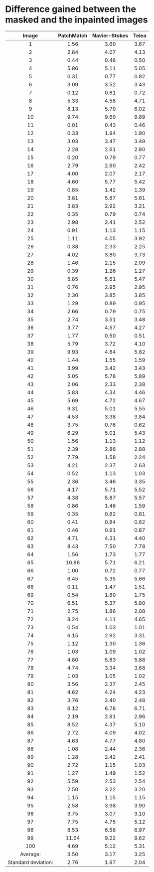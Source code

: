 # Difference gained between the masked and the inpainted images

|        Image        | PatchMatch | Navier-Stokes | Telea |
|:-------------------:|:----------:|:-------------:|:-----:|
|          1          |    1.56    |      3.60     |  3.67 |
|          2          |    2.84    |      4.07     |  4.13 |
|          3          |    0.44    |      0.46     |  0.50 |
|          4          |    5.86    |      5.11     |  5.05 |
|          5          |    0.31    |      0.77     |  0.82 |
|          6          |    3.09    |      3.52     |  3.43 |
|          7          |    0.12    |      0.81     |  0.72 |
|          8          |    5.33    |      4.58     |  4.71 |
|          9          |    8.13    |      5.70     |  6.02 |
|          10         |    9.74    |      9.60     |  9.89 |
|          11         |    0.01    |      0.43     |  0.46 |
|          12         |    0.33    |      1.94     |  1.90 |
|          13         |    3.03    |      3.47     |  3.49 |
|          14         |    2.28    |      2.61     |  2.80 |
|          15         |    0.20    |      0.79     |  0.77 |
|          16         |    2.79    |      2.60     |  2.42 |
|          17         |    4.00    |      2.07     |  2.17 |
|          18         |    4.60    |      5.77     |  5.42 |
|          19         |    0.85    |      1.42     |  1.39 |
|          20         |    3.81    |      5.87     |  5.61 |
|          21         |    3.83    |      2.92     |  3.21 |
|          22         |    0.35    |      0.79     |  0.74 |
|          23         |    2.98    |      2.41     |  2.52 |
|          24         |    0.91    |      1.13     |  1.15 |
|          25         |    1.11    |      4.05     |  3.92 |
|          26         |    0.38    |      2.33     |  2.25 |
|          27         |    4.02    |      3.80     |  3.73 |
|          28         |    1.46    |      2.15     |  2.09 |
|          29         |    0.39    |      1.26     |  1.27 |
|          30         |    5.85    |      5.61     |  5.47 |
|          31         |    0.76    |      2.95     |  2.95 |
|          32         |    2.30    |      3.85     |  3.85 |
|          33         |    1.29    |      0.89     |  0.95 |
|          34         |    2.66    |      0.79     |  0.75 |
|          35         |    2.74    |      3.51     |  3.48 |
|          36         |    3.77    |      4.57     |  4.27 |
|          37         |    1.77    |      0.50     |  0.51 |
|          38         |    5.79    |      3.72     |  4.10 |
|          39         |    9.93    |      4.84     |  5.82 |
|          40         |    1.44    |      1.55     |  1.59 |
|          41         |    3.99    |      3.42     |  3.43 |
|          42         |    5.05    |      5.78     |  5.89 |
|          43         |    2.06    |      2.33     |  2.38 |
|          44         |    5.83    |      4.34     |  4.46 |
|          45         |    5.69    |      4.72     |  4.67 |
|          46         |    9.31    |      5.01     |  5.55 |
|          47         |    4.53    |      3.38     |  3.84 |
|          48         |    3.75    |      0.76     |  0.62 |
|          49         |    6.29    |      5.01     |  5.43 |
|          50         |    1.56    |      1.13     |  1.12 |
|          51         |    2.39    |      2.86     |  2.88 |
|          52         |    7.79    |      1.58     |  2.24 |
|          53         |    4.21    |      2.37     |  2.63 |
|          54         |    0.52    |      1.13     |  1.03 |
|          55         |    2.36    |      3.46     |  3.35 |
|          56         |    4.17    |      5.71     |  5.52 |
|          57         |    4.38    |      5.87     |  5.57 |
|          58         |    0.86    |      1.46     |  1.59 |
|          59         |    0.35    |      0.82     |  0.81 |
|          60         |    0.41    |      0.84     |  0.82 |
|          61         |    0.46    |      0.91     |  0.87 |
|          62         |    4.71    |      4.31     |  4.40 |
|          63         |    8.43    |      7.50     |  7.78 |
|          64         |    1.56    |      1.73     |  1.77 |
|          65         |   10.88    |      5.71     |  6.21 |
|          66         |    1.00    |      0.72     |  0.77 |
|          67         |    6.45    |      5.35     |  5.66 |
|          68         |    0.11    |      1.47     |  1.51 |
|          69         |    0.54    |      1.80     |  1.75 |
|          70         |    6.51    |      5.37     |  5.80 |
|          71         |    2.75    |      1.86     |  2.08 |
|          72         |    8.24    |      4.11     |  4.65 |
|          73         |    0.54    |      1.03     |  1.01 |
|          74         |    6.15    |      2.92     |  3.31 |
|          75         |    1.12    |      1.30     |  1.36 |
|          76         |    1.03    |      1.09     |  1.02 |
|          77         |    4.80    |      5.83     |  5.88 |
|          78         |    4.74    |      3.34     |  3.68 |
|          79         |    1.03    |      1.05     |  1.02 |
|          80         |    3.56    |      2.37     |  2.45 |
|          81         |    4.62    |      4.24     |  4.23 |
|          82         |    3.76    |      2.40     |  2.48 |
|          83         |    6.12    |      6.78     |  6.71 |
|          84         |    2.19    |      2.91     |  2.96 |
|          85         |    8.52    |      4.37     |  5.10 |
|          86         |    2.72    |      4.09     |  4.02 |
|          87         |    4.63    |      4.77     |  4.80 |
|          88         |    1.08    |      2.44     |  2.36 |
|          89         |    1.28    |      2.42     |  2.41 |
|          90         |    2.72    |      1.15     |  1.03 |
|          91         |    1.27    |      1.49     |  1.52 |
|          92         |    5.59    |      2.53     |  2.54 |
|          93         |    2.50    |      3.22     |  3.20 |
|          94         |    1.15    |      1.15     |  1.15 |
|          95         |    2.58    |      3.98     |  3.90 |
|          96         |    3.75    |      3.07     |  3.10 |
|          97         |    7.75    |      4.75     |  5.12 |
|          98         |    8.53    |      6.58     |  6.97 |
|          99         |   11.64    |      9.22     |  9.62 |
|         100         |    4.69    |      5.12     |  5.31 |
|       Average:      |    3.50    |      3.17     |  3.25 |
| Standard deviation: |    2.76    |      1.97     |  2.04 |
